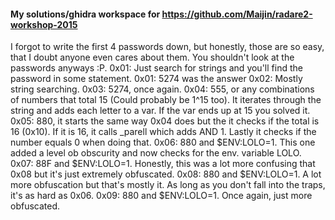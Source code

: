 #### My solutions/ghidra workspace for https://github.com/Maijin/radare2-workshop-2015

I forgot to write the first 4 passwords down, but honestly, those are so easy, that I doubt anyone even cares about them. You shouldn't look at the passwords anyways :P.
0x01: Just search for strings and you'll find the password in some statement.
0x01: 5274 was the answer
0x02: Mostly string searching.
0x03: 5274, once again.
0x04: 555, or any combinations of numbers that total 15 (Could probably be 1^15 too). It iterates through the string and adds each letter to a var. If the var ends up at 15 you solved it.
0x05: 880, it starts the same way 0x04 does but the it checks if the total is 16 (0x10). If it is 16, it calls _parell which adds AND 1. Lastly it checks if the number equals 0 when doing that.
0x06: 880 and $ENV:LOLO=1. This one added a level ob obscurity and now checks for the env. variable LOLO.
0x07: 88F and $ENV:LOLO=1. Honestly, this was a lot more confusing that 0x08 but it's just extremely obfuscated.
0x08: 880 and $ENV:LOLO=1. A lot more obfuscation but that's mostly it. As long as you don't fall into the traps, it's as hard as 0x06.
0x09: 880 and $ENV:LOLO=1. Once again, just more obfuscated.